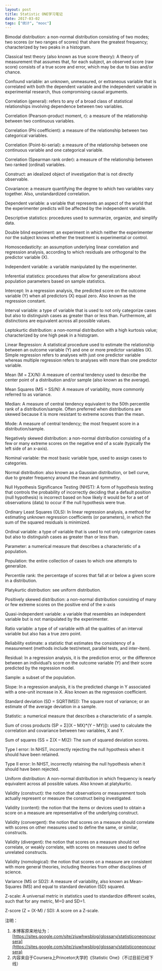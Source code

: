 ```yaml
---
layout: post
title: Statistic ONE学习笔记
date: 2017-03-02
tags: ["统计", "mooc"]
---
```


Bimodal distribution: a non-normal distribution consisting of two modes; two scores (or two ranges of scores) that share the greatest frequency; characterized by two peaks in a histogram.

Classical test theory (also known as true score theory): A theory of measurement that assumes that, for each subject, an observed score (raw score) consists of a true score and error, which may be due to bias and/or chance.

Confound variable: an unknown, unmeasured, or extraneous variable that is correlated with both the dependent variable and the independent variable in experimental research, thus compromising causal arguments.

Correlation (general): refers to any of a broad class of statistical relationships involving dependence between two variables.

Correlation (Pearson-product moment, r): a measure of the relationship between two continuous variables.

Correlation (Phi coefficient): a measure of the relationship between two categorical variables.

Correlation (Point-bi-serial): a measure of the relationship between one continuous variable and one categorical variable.

Correlation (Spearman rank order): a measure of the relationship between two ranked (ordinal) variables.

Construct: an idealized object of investigation that is not directly observable.

Covariance: a measure quantifying the degree to which two variables vary together. Also, unstandardized correlation.

Dependent variable: a variable that represents an aspect of the world that the experimenter predicts will be affected by the independent variable.

Descriptive statistics: procedures used to summarize, organize, and simplify data.

Double blind experiment: an experiment in which neither the experimenter nor the subject knows whether the treatment is experimental or control.

Homoscedasticity: an assumption underlying linear correlation and regression analysis, according to which residuals are orthogonal to the predictor variable (X).

Independent variable: a variable manipulated by the experimenter.

Inferential statistics: procedures that allow for generalizations about population parameters based on sample statistics.

Intercept: In a regression analysis, the predicted score on the outcome variable (Y) when all predictors (X) equal zero. Also known as the regression constant.

 

Interval variable: a type of variable that is used to not only categorize cases but also to distinguish cases as greater than or less than.  Furthermore, all distinctions are equivalent across all possible values.

Leptokurtic distribution: a non-normal distribution with a high kurtosis value; characterized by one high peak in a histogram.

Linear Regression: A statistical procedure used to estimate the relationship between an outcome variable (Y) and one or more predictor variables (X). Simple regression refers to analyses with just one predictor variable whereas multiple regression refers to analyses with more than one predictor variable.

 

Mean (M = ΣX/N): A measure of central tendency used to describe the center point of a distribution and/or sample (also known as the average).

Mean Squares (MS = SS/N): A measure of variability, more commonly referred to as variance.

Median: A measure of central tendency equivalent to the 50th percentile rank of a distribution/sample. Often preferred when distributions are skewed because it is more resistant to extreme scores than the mean.

Mode: A measure of central tendency; the most frequent score in a distribution/sample.

Negatively skewed distribution: a non-normal distribution consisting of a few or many extreme scores on the negative end of a scale (typically the left side of an x-axis).

Nominal variable: the most basic variable type, used to assign cases to categories.

Normal distribution: also known as a Gaussian distribution, or bell curve, due to greater frequency around the mean and symmetry.

Null Hypothesis Significance Testing (NHST): A form of hypothesis testing that controls the probability of incorrectly deciding that a default position (null hypothesis) is incorrect based on how likely it would be for a set of observations (data) to occur if the null hypothesis were true.

Ordinary Least Squares (OLS): In linear regression analysis, a method for estimating unknown regression coefficients (or parameters), in which the sum of the squared residuals is minimized.

Ordinal variable: a type of variable that is used to not only categorize cases but also to distinguish cases as greater than or less than.

Parameter: a numerical measure that describes a characteristic of a population.

Population: the entire collection of cases to which one attempts to generalize.

Percentile rank: the percentage of scores that fall at or below a given score in a distribution.

Platykurtic distribution: see uniform distribution. 

Positively skewed distribution: a non-normal distribution consisting of many or few extreme scores on the positive end of the x-axis

Quasi-independent variable: a variable that resembles an independent variable but is not manipulated by the experimenter.

Ratio variable: a type of of variable with all the qualities of an interval variable but also has a true zero point.

Reliability estimate: a statistic that estimates the consistency of a measurement (methods include test/retest, parallel tests, and inter-item).

Residual: In a regression analysis, it is the prediction error, or the difference between an individual’s score on the outcome variable (Y) and their score predicted by the regression model.

 

Sample: a subset of the population.

Slope: In a regression analysis, it is the predicted change in Y associated with a one-unit increase in X.  Also known as the regression coefficient.

 

Standard deviation (SD = SQRT(MS)): The square root of variance; or an estimate of the average deviation in a sample.

Statistic: a numerical measure that describes a characteristic of a sample.

Sum of cross products (SP = Σ[(X – MX)*(Y – MY)]): used to calculate the correlation and covariance between two variables, X and Y. 

Sum of squares (SS = Σ(X – M)2): The sum of squared deviation scores.

Type I error: In NHST, incorrectly rejecting the null hypothesis when it should have been retained.

 

Type II error: In NHST, incorrectly retaining the null hypothesis when it should have been rejected.

 

Uniform distribution: A non-normal distribution in which frequency is nearly equivalent across all possible values. Also known at platykurtic. 

Validity (construct): the notion that observations or measurement tools actually represent or measure the construct being investigated.

Validity (content): the notion that the items or devices used to obtain a score on a measure are representative of the underlying construct.

Validity (convergent): the notion that scores on a measure should correlate with scores on other measures used to define the same, or similar, constructs.

Validity (divergent): the notion that scores on a measure should not correlate, or weakly correlate, with scores on measures used to define unrelated constructs.

Validity (nomological): the notion that scores on a measure are consistent with more general theories, including theories from other disciplines of science.

Variance (MS or SD2): A measure of variability, also known as Mean-Squares (MS) and equal to standard deviation (SD) squared.

Z-scale: A universal metric in statistics used to standardize different scales, such that for any metric, M=0 and SD=1.

Z-score (Z = (X-M) / SD): A score on a Z-scale.

注明：

1. 本博客原来地址为：[https://sites.google.com/site/zjuwhwsblog/glossary/statisticoneoncoursera](https://sites.google.com/site/zjuwhwsblog/glossary/statisticoneoncoursera)
2. 内容来自于Coursera上Princeton大学的《Statistic One》（不过目前已经下线）